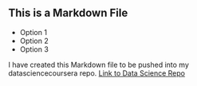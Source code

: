 ## This is a Markdown File
  * Option 1
  * Option 2
  * Option 3
 
I have created this Markdown file to be pushed into my datasciencecoursera repo.
[Link to Data Science Repo](https://github.com/sureshkumargs/datasciencecoursera)